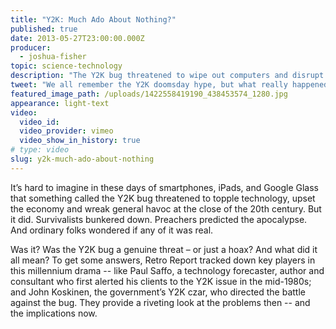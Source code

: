 ```yaml
---
title: "Y2K: Much Ado About Nothing?"
published: true
date: 2013-05-27T23:00:00.000Z
producer:
  - joshua-fisher
topic: science-technology
description: "The Y2K bug threatened to wipe out computers and disrupt modern society at the end of the 20th century. We all remember the doomsday hype, but what really happened? "
tweet: "We all remember the Y2K doomsday hype, but what really happened? And was it all just hype?"
featured_image_path: /uploads/1422558419190_438453574_1280.jpg
appearance: light-text
video:
  video_id:
  video_provider: vimeo
  video_show_in_history: true
# type: video
slug: y2k-much-ado-about-nothing
---
```


It’s hard to imagine in these days of smartphones, iPads, and Google Glass that something called the Y2K bug threatened to topple technology, upset the economy and wreak general havoc at the close of the 20th century. But it did. Survivalists bunkered down. Preachers predicted the apocalypse. And ordinary folks wondered if any of it was real.

Was it? Was the Y2K bug a genuine threat – or just a hoax? And what did it all mean? To get some answers, Retro Report tracked down key players in this millennium drama -- like Paul Saffo, a technology forecaster, author and consultant who first alerted his clients to the Y2K issue in the mid-1980s; and John Koskinen, the government’s Y2K czar, who directed the battle against the bug. They provide a riveting look at the problems then -- and the implications now.

